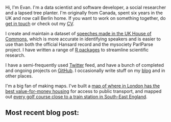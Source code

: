 
Hi, I'm Evan. I'm a data scientist and software developer, a social researcher and a lapsed tree planter. I'm originally from Canada, spent six years in the UK and now call Berlin home. If you want to work on something together, do [get in touch](mailto:evan@evanodell.com) or check out my [CV](/cv).

I create and maintain a dataset of [speeches made in the UK House of Commons](/hansard-data), which is more accurate in identifying speakers and is easier to use than both the official Hansard record and the mysociety ParlParse project. I have written a range of <a href="http://docs.evanodell.com/" target="_blank">R packages</a> to streamline scientific research.

I have a semi-frequently used [Twitter](https://twitter.com/evanodell) feed, and have a bunch of completed and ongoing projects on [GitHub](https://github.com/EvanOdell). I occasionally write stuff on my [blog](/blog) and in other places.

I'm a big fan of making maps. I've built a [map of where in London has the best value-for-money housing](/projects/housing-bang-buck/) for access to public transport, and mapped out [every golf course close to a train station in South-East England](https://www.citymetric.com/fabric/within-2km-station-south-east-england-has-golf-courses-room-500000-homes-3736). 



## Most recent blog post:
